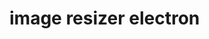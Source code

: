 # image resizer electron

<!--
!The app uses chrome under the hood so you have access to devTools. To access the devTools click the app and use the command: [ctrl + shift]

!PACKAGES
[electron] = electron itself
[resize-img] =
[toastify] = Alerts handling for errors or notifications
[npx electronmon .] = Handles active changes in the window. This is not a package but a command to run instead of npm start over and over.
[] =

 -->
